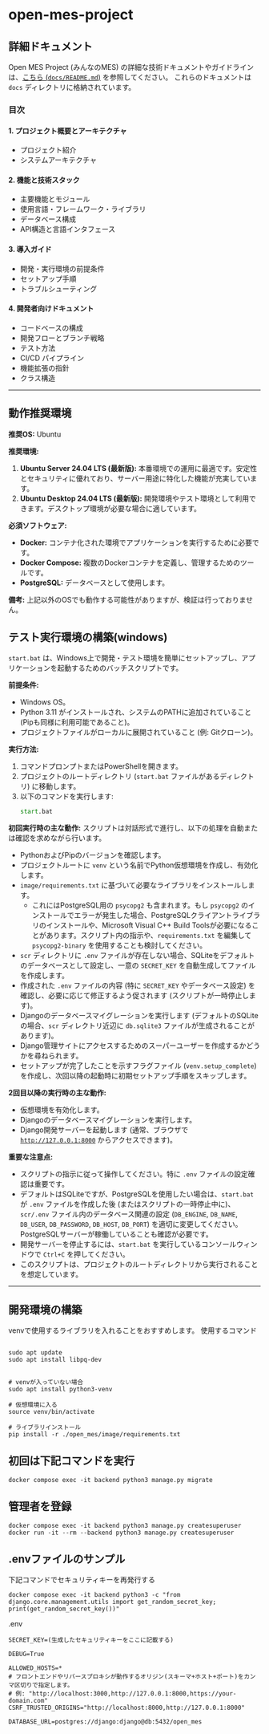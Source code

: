 # open-mes-project

## 詳細ドキュメント

Open MES Project (みんなのMES) の詳細な技術ドキュメントやガイドラインは、[こちら (`docs/README.md`)](./docs/README.md) を参照してください。
これらのドキュメントは `docs` ディレクトリに格納されています。

### 目次

#### 1. プロジェクト概要とアーキテクチャ
- プロジェクト紹介
- システムアーキテクチャ

#### 2. 機能と技術スタック
- 主要機能とモジュール
- 使用言語・フレームワーク・ライブラリ
- データベース構成
- API構造と言語インタフェース

#### 3. 導入ガイド
- 開発・実行環境の前提条件
- セットアップ手順
- トラブルシューティング

#### 4. 開発者向けドキュメント
- コードベースの構成
- 開発フローとブランチ戦略
- テスト方法
- CI/CD パイプライン
- 機能拡張の指針
- クラス構造

---

## 動作推奨環境

**推奨OS:** Ubuntu

**推奨環境:**

1.  **Ubuntu Server 24.04 LTS (最新版):** 本番環境での運用に最適です。安定性とセキュリティに優れており、サーバー用途に特化した機能が充実しています。
2.  **Ubuntu Desktop 24.04 LTS (最新版):** 開発環境やテスト環境として利用できます。デスクトップ環境が必要な場合に適しています。

**必須ソフトウェア:**

*   **Docker:** コンテナ化された環境でアプリケーションを実行するために必要です。
*   **Docker Compose:** 複数のDockerコンテナを定義し、管理するためのツールです。
*   **PostgreSQL:** データベースとして使用します。

**備考:** 上記以外のOSでも動作する可能性がありますが、検証は行っておりません。

## テスト実行環境の構築(windows)
`start.bat` は、Windows上で開発・テスト環境を簡単にセットアップし、アプリケーションを起動するためのバッチスクリプトです。

**前提条件:**
*   Windows OS。
*   Python 3.11 がインストールされ、システムのPATHに追加されていること (Pipも同様に利用可能であること)。
*   プロジェクトファイルがローカルに展開されていること (例: Gitクローン)。

**実行方法:**
1.  コマンドプロンプトまたはPowerShellを開きます。
2.  プロジェクトのルートディレクトリ (<code>start.bat</code> ファイルがあるディレクトリ) に移動します。
3.  以下のコマンドを実行します:
    ```bat
    start.bat
    ```

**初回実行時の主な動作:**
スクリプトは対話形式で進行し、以下の処理を自動または確認を求めながら行います。
*   PythonおよびPipのバージョンを確認します。
*   プロジェクトルートに `venv` という名前でPython仮想環境を作成し、有効化します。
*   <code>image/requirements.txt</code> に基づいて必要なライブラリをインストールします。
    *   これにはPostgreSQL用の `psycopg2` も含まれます。もし `psycopg2` のインストールでエラーが発生した場合、PostgreSQLクライアントライブラリのインストールや、Microsoft Visual C++ Build Toolsが必要になることがあります。スクリプト内の指示や、<code>requirements.txt</code> を編集して `psycopg2-binary` を使用することも検討してください。
*   <code>scr</code> ディレクトリに <code>.env</code> ファイルが存在しない場合、SQLiteをデフォルトのデータベースとして設定し、一意の `SECRET_KEY` を自動生成してファイルを作成します。
*   作成された <code>.env</code> ファイルの内容 (特に `SECRET_KEY` やデータベース設定) を確認し、必要に応じて修正するよう促されます (スクリプトが一時停止します)。
*   Djangoのデータベースマイグレーションを実行します (デフォルトのSQLiteの場合、<code>scr</code> ディレクトリ近辺に `db.sqlite3` ファイルが生成されることがあります)。
*   Django管理サイトにアクセスするためのスーパーユーザーを作成するかどうかを尋ねられます。
*   セットアップが完了したことを示すフラグファイル (<code>venv\.setup_complete</code>) を作成し、次回以降の起動時に初期セットアップ手順をスキップします。

**2回目以降の実行時の主な動作:**
*   仮想環境を有効化します。
*   Djangoのデータベースマイグレーションを実行します。
*   Django開発サーバーを起動します (通常、ブラウザで <code>http://127.0.0.1:8000</code> からアクセスできます)。

**重要な注意点:**
*   スクリプトの指示に従って操作してください。特に <code>.env</code> ファイルの設定確認は重要です。
*   デフォルトはSQLiteですが、PostgreSQLを使用したい場合は、<code>start.bat</code> が <code>.env</code> ファイルを作成した後 (またはスクリプトの一時停止中に)、<code>scr/.env</code> ファイル内のデータベース関連の設定 (<code>DB_ENGINE</code>, <code>DB_NAME</code>, <code>DB_USER</code>, <code>DB_PASSWORD</code>, <code>DB_HOST</code>, <code>DB_PORT</code>) を適切に変更してください。PostgreSQLサーバーが稼働していることも確認が必要です。
*   開発サーバーを停止するには、<code>start.bat</code> を実行しているコンソールウィンドウで `Ctrl+C` を押してください。
*   このスクリプトは、プロジェクトのルートディレクトリから実行されることを想定しています。

---

## 開発環境の構築
venvで使用するライブラリを入れることをおすすめします。
使用するコマンド
```

sudo apt update
sudo apt install libpq-dev


# venvが入っていない場合
sudo apt install python3-venv

# 仮想環境に入る
source venv/bin/activate

# ライブラリインストール
pip install -r ./open_mes/image/requirements.txt

```

## 初回は下記コマンドを実行
```
docker compose exec -it backend python3 manage.py migrate
```
## 管理者を登録
```
docker compose exec -it backend python3 manage.py createsuperuser
docker run -it --rm --backend python3 manage.py createsuperuser
```

## .envファイルのサンプル

下記コマンドでセキュリティキーを再発行する
```
docker compose exec -it backend python3 -c "from django.core.management.utils import get_random_secret_key; print(get_random_secret_key())"
```
.env
```
SECRET_KEY=(生成したセキュリティキーをここに記載する)

DEBUG=True

ALLOWED_HOSTS=*
# フロントエンドやリバースプロキシが動作するオリジン(スキーマ+ホスト+ポート)をカンマ区切りで指定します。
# 例: "http://localhost:3000,http://127.0.0.1:8000,https://your-domain.com"
CSRF_TRUSTED_ORIGINS="http://localhost:8000,http://127.0.0.1:8000"

DATABASE_URL=postgres://django:django@db:5432/open_mes

```